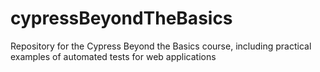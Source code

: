 # cypressBeyondTheBasics
Repository for the Cypress Beyond the Basics course, including practical examples of automated tests for web applications
